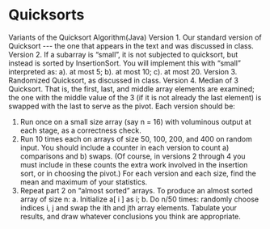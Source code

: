 # Quicksorts
Variants of the Quicksort Algorithm(Java)
Version 1. Our standard version of Quicksort --- the one that appears in the text and was
discussed in class.
Version 2. If a subarray is “small”, it is not subjected to quicksort, but instead is sorted by
InsertionSort. You will implement this with “small” interpreted as:
a). at most 5;
b). at most 10;
c). at most 20.
Version 3. Randomized Quicksort, as discussed in class.
Version 4. Median of 3 Quicksort. That is, the first, last, and middle array elements are
examined; the one with the middle value of the 3 (if it is not already the last element) is
swapped with the last to serve as the pivot.
Each version should be:
1. Run once on a small size array (say n = 16) with voluminous output at each stage, as a
correctness check.
2. Run 10 times each on arrays of size 50, 100, 200, and 400 on random input. You should
include a counter in each version to count a) comparisons and b) swaps. (Of course, in
versions 2 through 4 you must include in these counts the extra work involved in the
insertion sort, or in choosing the pivot.) For each version and each size, find the mean
and maximum of your statistics.
3. Repeat part 2 on “almost sorted” arrays. To produce an almost sorted array of size n:
a. Initialize a[ i ] as i;
b. Do n/50 times: randomly choose indices i, j and swap the ith and jth array elements.
Tabulate your results, and draw whatever conclusions you think are appropriate.
